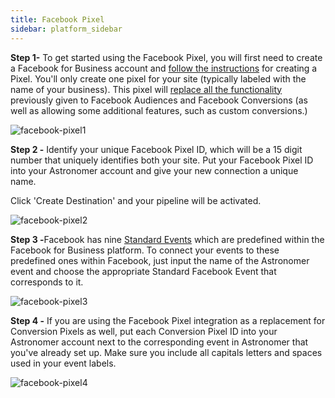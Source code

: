 ```yaml
---
title: Facebook Pixel
sidebar: platform_sidebar
---
```


**Step 1-** To get started using the Facebook Pixel, you will first need to create a Facebook for Business account and [follow the instructions](https://www.facebook.com/business/a/online-sales/custom-audiences-website) for creating a Pixel. You'll only create one pixel for your site (typically labeled with the name of your business). This pixel will [replace all the functionality](https://www.facebook.com/business/help/1686199411616919) previously given to Facebook Audiences and Facebook Conversions (as well as allowing some additional features, such as custom conversions.)

![facebook-pixel1](/1.0/assets/img/guides/streaming/clickstream/facebook-pixel/facebook-pixel1.png)

<b>Step 2 -</b> Identify your unique Facebook Pixel ID, which will be a 15 digit number that uniquely identifies both your site. Put your Facebook Pixel ID into your Astronomer account and give your new connection a unique name.

Click 'Create Destination' and your pipeline will be activated.

![facebook-pixel2](/1.0/assets/img/guides/streaming/clickstream/facebook-pixel/facebook-pixel2.gif)

<b>Step 3 -</b>Facebook has nine [Standard Events](https://www.facebook.com/business/a/add-pixel-standard-events) which are predefined within the Facebook for Business platform. To connect your events to these predefined ones within Facebook, just input the name of the Astronomer event and choose the appropriate Standard Facebook Event that corresponds to it.

![facebook-pixel3](/1.0/assets/img/guides/streaming/clickstream/facebook-pixel/facebook-pixel3.gif)


<b>Step 4 -</b> If you are using the Facebook Pixel integration as a replacement for Conversion Pixels as well, put each Conversion Pixel ID into your Astronomer account next to the corresponding event in Astronomer that you've already set up. Make sure you include all capitals letters and spaces used in your event labels.

![facebook-pixel4](/1.0/assets/img/guides/streaming/clickstream/facebook-pixel/facebook-pixel4.gif)


